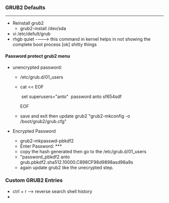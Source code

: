 ### GRUB2 Defaults

_________________________________________________

- Reinstall grub2
  - grub2-install /dev/sda
- vi /etc/defult/grub
- rhgb quiet        ---->   this command in kernel helps in not showing the complete boot process [ok] shitty things

#### Password protect grub2 menu

- unencrypted password:

  - /etc/grub.d/01_users

  - cat << EOF

    ​	set superusers="anto"
    ​	password anto sf654sdf

    EOF

  - save and exit then update grub2 "grub2-mkconfig -o /boot/grub2/grub.cfg"

- Encrypted Password

  - grub2-mkpasswd-pbkdf2
  - Enter Password: ***
  - copy the hash generated then go to the /etc/grub.d/01_users
  - "password_pbkdf2 anto grub.pbkdf2.sha512.10000.C898CF98d9898asd98a9s
  - again update grub2 like the unecrypted step.

### Custom GRUB2 Entries

- ctrl + r --> reverse search shell history
-  